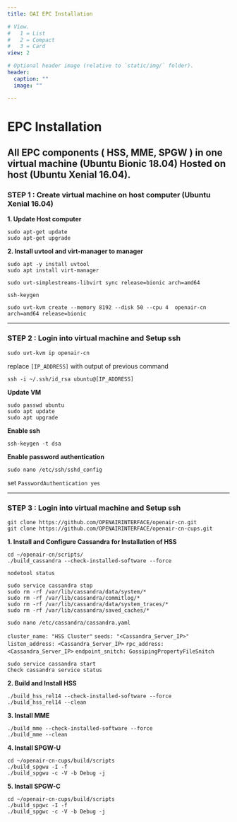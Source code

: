 ```yaml
---
title: OAI EPC Installation

# View.
#   1 = List
#   2 = Compact
#   3 = Card
view: 2

# Optional header image (relative to `static/img/` folder).
header:
  caption: ""
  image: ""

---
```


# EPC Installation

## All EPC components ( HSS, MME, SPGW ) in one virtual machine (Ubuntu Bionic 18.04) Hosted on host (Ubuntu Xenial 16.04).



### STEP 1 : Create virtual machine on host computer (Ubuntu Xenial 16.04)


**1. Update Host computer**
```
sudo apt-get update
sudo apt-get upgrade
```

**2. Install uvtool and virt-manager to manager**
```
sudo apt -y install uvtool
sudo apt install virt-manager
```

```
sudo uvt-simplestreams-libvirt sync release=bionic arch=amd64
```

```
ssh-keygen
```

```
sudo uvt-kvm create --memory 8192 --disk 50 --cpu 4  openair-cn arch=amd64 release=bionic
```

-----
### STEP 2 : Login into virtual machine and Setup ssh

```
sudo uvt-kvm ip openair-cn  
```

replace ``[IP_ADDRESS]`` with output of previous command
```
ssh -i ~/.ssh/id_rsa ubuntu@[IP_ADDRESS]
```

**Update VM**
```
sudo passwd ubuntu
sudo apt update
sudo apt upgrade
```
**Enable ssh**
```
ssh-keygen -t dsa
```

**Enable password authentication**

```
sudo nano /etc/ssh/sshd_config
```
set ``PasswordAuthentication yes``

-----

### STEP 3 : Login into virtual machine and Setup ssh

```
git clone https://github.com/OPENAIRINTERFACE/openair-cn.git
git clone https://github.com/OPENAIRINTERFACE/openair-cn-cups.git
```

**1. Install and Configure Cassandra for Installation of HSS**


```
cd ~/openair-cn/scripts/
./build_cassandra --check-installed-software --force
```

```
nodetool status
```

```
sudo service cassandra stop
sudo rm -rf /var/lib/cassandra/data/system/*
sudo rm -rf /var/lib/cassandra/commitlog/*
sudo rm -rf /var/lib/cassandra/data/system_traces/*
sudo rm -rf /var/lib/cassandra/saved_caches/*
```

```
sudo nano /etc/cassandra/cassandra.yaml
```


``cluster_name: "HSS Cluster"``
``seeds: "<Cassandra_Server_IP>"``
``listen_address: <Cassandra_Server_IP>``
``rpc_address: <Cassandra_Server_IP>``
``endpoint_snitch: GossipingPropertyFileSnitch``


```
sudo service cassandra start
Check cassandra service status
```

**2. Build and Install HSS**
```
./build_hss_rel14 --check-installed-software --force
./build_hss_rel14 --clean
```

**3. Install MME**
```
./build_mme --check-installed-software --force
./build_mme --clean
```

**4. Install SPGW-U**

```
cd ~/openair-cn-cups/build/scripts
./build_spgwu -I -f
./build_spgwu -c -V -b Debug -j
```


**5. Install SPGW-C**

```
cd ~/openair-cn-cups/build/scripts
./build_spgwc -I -f
./build_spgwc -c -V -b Debug -j
```
